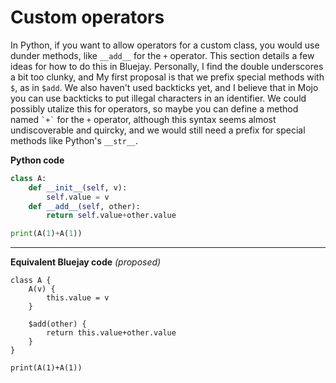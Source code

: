 # Custom operators
In Python, if you want to allow operators for a custom class,
you would use dunder methods, like `__add__` for the `+` operator.
This section details a few ideas for how to do this in Bluejay.
Personally, I find the double underscores a bit too clunky, and
My first proposal is that we prefix special methods with `$`, as in
`$add`. We also haven't used backticks yet, and I believe that in Mojo
you can use backticks to put illegal characters in an identifier.
We could possibly utalize this for operators, so maybe you can define
a method named `` `+` `` for the `+` operator, although this syntax
seems almost undiscoverable and quircky, and we would still need
a prefix for special methods like Python's `__str__`.

**Python code**
```py
class A:
    def __init__(self, v):
        self.value = v
    def __add__(self, other):
        return self.value+other.value

print(A(1)+A(1))
```

-------

**Equivalent Bluejay code** *(proposed)*
```blu
class A {
    A(v) {
        this.value = v
    }
    
    $add(other) {
        return this.value+other.value
    }
}

print(A(1)+A(1))
```